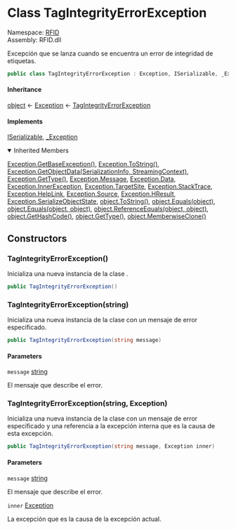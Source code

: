 # <a id="RFID_TagIntegrityErrorException"></a> Class TagIntegrityErrorException

Namespace: [RFID](RFID.md)  
Assembly: RFID.dll  

Excepción que se lanza cuando se encuentra un error de integridad de etiquetas.

```csharp
public class TagIntegrityErrorException : Exception, ISerializable, _Exception
```

#### Inheritance

[object](https://learn.microsoft.com/dotnet/api/system.object) ← 
[Exception](https://learn.microsoft.com/dotnet/api/system.exception) ← 
[TagIntegrityErrorException](RFID.TagIntegrityErrorException.md)

#### Implements

[ISerializable](https://learn.microsoft.com/dotnet/api/system.runtime.serialization.iserializable), 
[\_Exception](https://learn.microsoft.com/dotnet/api/system.runtime.interopservices.\_exception)

<details open>
  
<summary>Inherited Members</summary>

[Exception.GetBaseException\(\)](https://learn.microsoft.com/dotnet/api/system.exception.getbaseexception), 
[Exception.ToString\(\)](https://learn.microsoft.com/dotnet/api/system.exception.tostring), 
[Exception.GetObjectData\(SerializationInfo, StreamingContext\)](https://learn.microsoft.com/dotnet/api/system.exception.getobjectdata), 
[Exception.GetType\(\)](https://learn.microsoft.com/dotnet/api/system.exception.gettype), 
[Exception.Message](https://learn.microsoft.com/dotnet/api/system.exception.message), 
[Exception.Data](https://learn.microsoft.com/dotnet/api/system.exception.data), 
[Exception.InnerException](https://learn.microsoft.com/dotnet/api/system.exception.innerexception), 
[Exception.TargetSite](https://learn.microsoft.com/dotnet/api/system.exception.targetsite), 
[Exception.StackTrace](https://learn.microsoft.com/dotnet/api/system.exception.stacktrace), 
[Exception.HelpLink](https://learn.microsoft.com/dotnet/api/system.exception.helplink), 
[Exception.Source](https://learn.microsoft.com/dotnet/api/system.exception.source), 
[Exception.HResult](https://learn.microsoft.com/dotnet/api/system.exception.hresult), 
[Exception.SerializeObjectState](https://learn.microsoft.com/dotnet/api/system.exception.serializeobjectstate), 
[object.ToString\(\)](https://learn.microsoft.com/dotnet/api/system.object.tostring), 
[object.Equals\(object\)](https://learn.microsoft.com/dotnet/api/system.object.equals\#system\-object\-equals\(system\-object\)), 
[object.Equals\(object, object\)](https://learn.microsoft.com/dotnet/api/system.object.equals\#system\-object\-equals\(system\-object\-system\-object\)), 
[object.ReferenceEquals\(object, object\)](https://learn.microsoft.com/dotnet/api/system.object.referenceequals), 
[object.GetHashCode\(\)](https://learn.microsoft.com/dotnet/api/system.object.gethashcode), 
[object.GetType\(\)](https://learn.microsoft.com/dotnet/api/system.object.gettype), 
[object.MemberwiseClone\(\)](https://learn.microsoft.com/dotnet/api/system.object.memberwiseclone)
</details>

## Constructors

### <a id="RFID_TagIntegrityErrorException__ctor"></a> TagIntegrityErrorException\(\)

Inicializa una nueva instancia de la clase <xref href="RFID.TagIntegrityErrorException" data-throw-if-not-resolved="false"></xref>.

```csharp
public TagIntegrityErrorException()
```

### <a id="RFID_TagIntegrityErrorException__ctor_System_String_"></a> TagIntegrityErrorException\(string\)

Inicializa una nueva instancia de la clase <xref href="RFID.TagIntegrityErrorException" data-throw-if-not-resolved="false"></xref> con un mensaje de error especificado.

```csharp
public TagIntegrityErrorException(string message)
```

#### Parameters

`message` [string](https://learn.microsoft.com/dotnet/api/system.string)

El mensaje que describe el error.

### <a id="RFID_TagIntegrityErrorException__ctor_System_String_System_Exception_"></a> TagIntegrityErrorException\(string, Exception\)

Inicializa una nueva instancia de la clase <xref href="RFID.TagIntegrityErrorException" data-throw-if-not-resolved="false"></xref> con un mensaje de error especificado y una referencia a la excepción interna que es la causa de esta excepción.

```csharp
public TagIntegrityErrorException(string message, Exception inner)
```

#### Parameters

`message` [string](https://learn.microsoft.com/dotnet/api/system.string)

El mensaje que describe el error.

`inner` [Exception](https://learn.microsoft.com/dotnet/api/system.exception)

La excepción que es la causa de la excepción actual.


